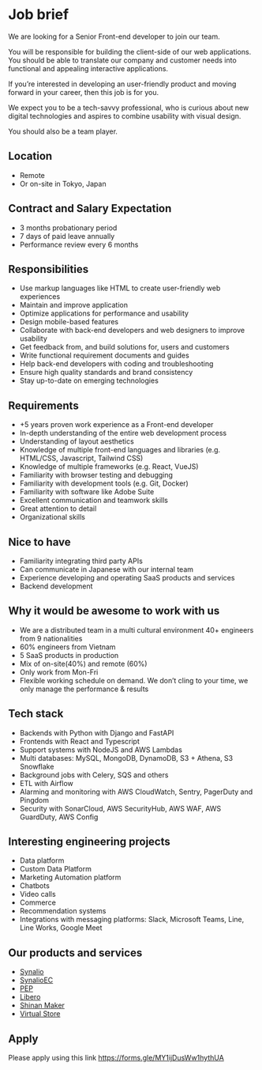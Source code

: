 # Job brief

We are looking for a Senior Front-end developer to join our team.

You will be responsible for building the client-side of our web applications.
You should be able to translate our company and customer needs into functional and appealing interactive applications.

If you’re interested in developing an user-friendly product and moving forward in your career, then this job is for you.

We expect you to be a tech-savvy professional, who is curious about new digital technologies and aspires to combine usability with visual design.

You should also be a team player.

## Location

- Remote
- Or on-site in Tokyo, Japan

## Contract and Salary Expectation

- 3 months probationary period
- 7 days of paid leave annually 
- Performance review every 6 months

## Responsibilities

- Use markup languages like HTML to create user-friendly web experiences
- Maintain and improve application
- Optimize applications for performance and usability
- Design mobile-based features
- Collaborate with back-end developers and web designers to improve usability
- Get feedback from, and build solutions for, users and customers
- Write functional requirement documents and guides
- Help back-end developers with coding and troubleshooting
- Ensure high quality standards and brand consistency
- Stay up-to-date on emerging technologies

## Requirements

- +5 years proven work experience as a Front-end developer
- In-depth understanding of the entire web development process
- Understanding of layout aesthetics
- Knowledge of multiple front-end languages and libraries (e.g. HTML/CSS, Javascript, Tailwind CSS)
- Knowledge of multiple frameworks (e.g. React, VueJS)
- Familiarity with browser testing and debugging
- Familiarity with development tools (e.g. Git, Docker)
- Familiarity with software like Adobe Suite
- Excellent communication and teamwork skills
- Great attention to detail
- Organizational skills

## Nice to have

- Familiarity integrating third party APIs
- Can communicate in Japanese with our internal team
- Experience developing and operating SaaS products and services
- Backend development

## Why it would be awesome to work with us

- We are a distributed team in a multi cultural environment 40+ engineers from 9 nationalities
- 60% engineers from Vietnam
- 5 SaaS products in production
- Mix of on-site(40%) and remote (60%)
- Only work from Mon-Fri
- Flexible working schedule on demand. We don’t cling to your time, we only manage the performance & results 

## Tech stack

- Backends with Python with Django and FastAPI
- Frontends with React and Typescript
- Support systems with NodeJS and AWS Lambdas
- Multi databases: MySQL, MongoDB, DynamoDB, S3 + Athena, S3 Snowflake
- Background jobs with Celery, SQS and others
- ETL with Airflow
- Alarming and monitoring with AWS CloudWatch, Sentry, PagerDuty and Pingdom
- Security with SonarCloud, AWS SecurityHub, AWS WAF, AWS GuardDuty, AWS Config

## Interesting engineering projects

- Data platform
- Custom Data Platform
- Marketing Automation platform
- Chatbots
- Video calls
- Commerce
- Recommendation systems
- Integrations with messaging platforms: Slack, Microsoft Teams, Line, Line Works, Google Meet

## Our products and services

- [Synalio](https://synal.io/)
- [SynalioEC](https://synal.io/lp/ec/)
- [PEP](https://pep.work/)
- [Libero](https://libero-app.com/)
- [Shinan Maker](https://shindan-maker.com/)
- [Virtual Store](https://virtualstore.jp/)

## Apply

Please apply using this link
https://forms.gle/MY1ijDusWw1hythUA
